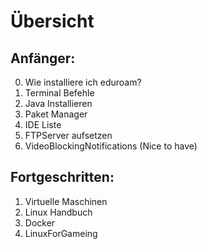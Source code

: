 # Übersicht
## Anfänger:
0. Wie installiere ich eduroam?
1. Terminal Befehle
2. Java Installieren
3. Paket Manager
4. IDE Liste
5. FTPServer aufsetzen
6. VideoBlockingNotifications (Nice to have)

## Fortgeschritten:
1. Virtuelle Maschinen
2. Linux Handbuch
3. Docker
4. LinuxForGameing

